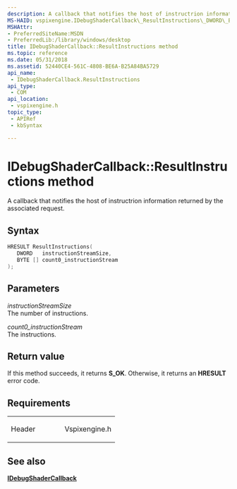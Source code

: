 ```yaml
---
description: A callback that notifies the host of instructrion information returned by the associated request.
MS-HAID: vspixengine.IDebugShaderCallback\_ResultInstructions\_DWORD\_BYTE\_arr
MSHAttr:
- PreferredSiteName:MSDN
- PreferredLib:/library/windows/desktop
title: IDebugShaderCallback::ResultInstructions method
ms.topic: reference
ms.date: 05/31/2018
ms.assetid: 52440CE4-561C-4808-BE6A-B25A84BA5729
api_name: 
 - IDebugShaderCallback.ResultInstructions
api_type: 
 - COM
api_location: 
 - vspixengine.h
topic_type: 
 - APIRef
 - kbSyntax

---
```


# <span id="vspixengine.idebugshadercallback_resultinstructions_dword_byte_arr"></span>IDebugShaderCallback::ResultInstructions method

A callback that notifies the host of instructrion information returned by the associated request.

## Syntax


```C++
HRESULT ResultInstructions(
   DWORD   instructionStreamSize,
   BYTE [] count0_instructionStream
);
```

## Parameters

*instructionStreamSize*   
The number of instructions.

*count0\_instructionStream*   
The instructions.

## Return value

If this method succeeds, it returns **S\_OK**. Otherwise, it returns an **HRESULT** error code.

## Requirements

<table><colgroup><col style="width: 50%" /><col style="width: 50%" /></colgroup><tbody><tr class="odd"><td><p>Header</p></td><td>Vspixengine.h</td></tr></tbody></table>

## <span id="see_also"></span>See also

[**IDebugShaderCallback**](/windows/desktop/direct3dtools/idebugshadercallback)

 

 
